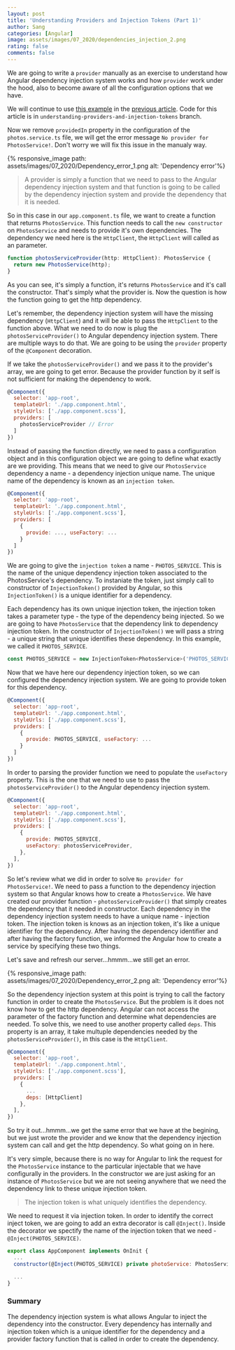 ```yaml
---
layout: post
title: 'Understanding Providers and Injection Tokens (Part 1)'
author: Sang
categories: [Angular]
image: assets/images/07_2020/dependencies_injection_2.png
rating: false
comments: false
---
```


We are going to write a `provider` manually as an exercise to understand how Angular dependency injection system works and how `provider` work under the hood, also to become aware of all the configuration options that we have.

We will continue to use [this example](https://github.com/ngocsangyem/angular-dependencies-injection-demo) in the [previous article](/Angular-Dependency-Injection/). Code for this article is in `understanding-providers-and-injection-tokens` branch.

Now we remove `providedIn` property in the configuration of the `photos.service.ts` file, we will get the error message `No provider for PhotosService!`. Don't worry we will fix this issue in the manualy way.

{% responsive_image path: assets/images/07_2020/Dependency_error_1.png alt: 'Dependency error'%}

> A provider is simply a function that we need to pass to the Angular dependency injection system and that function is going to be called by the dependency injection system and provide the dependency that it is needed.

So in this case in our `app.component.ts` file, we want to create a function that returns `PhotosService`. This function needs to call the `new constructor` on `PhotosService` and needs to provide it's own dependencies. The dependency we need here is the `HttpClient`, the `HttpClient` will called as an parameter.

```javascript
function photosServiceProvider(http: HttpClient): PhotosService {
  return new PhotosService(http);
}
```

As you can see, it's simply a function, it's returns `PhotosService` and it's call the constructor. That's simply what the provider is. Now the question is how the function going to get the http dependency.

Let's remember, the dependency injection system will have the missing dependency (`HttpClient`) and it will be able to pass the `HttpClient` to the function above. What we need to do now is plug the `photosServiceProvider()` to Angular dependency injection system. There are multiple ways to do that. We are going to be using the `provider` property of the `@Component` decoration.

If we take the `photosServiceProvider()` and we pass it to the provider's array, we are going to get error. Because the provider function by it self is not sufficient for making the dependency to work.

```javascript
@Component({
  selector: 'app-root',
  templateUrl: './app.component.html',
  styleUrls: ['./app.component.scss'],
  providers: [
    photosServiceProvider // Error
  ]
})
```

Instead of passing the function directly, we need to pass a configuration object and in this configuration object we are going to define what exactly are we providing. This means that we need to give our `PhotosService` dependency a name - a dependency injection unique name. The unique name of the dependency is known as an `injection token`.

```javascript
@Component({
  selector: 'app-root',
  templateUrl: './app.component.html',
  styleUrls: ['./app.component.scss'],
  providers: [
    {
      provide: ..., useFactory: ...
    }
  ]
})
```

We are going to give the `injection token` a name - `PHOTOS_SERVICE`. This is the name of the unique dependency injection token associated to the PhotosService's dependency. To instaniate the token, just simply call to constructor of `InjectionToken()` provided by Angular, so this `InjectionToken()` is a unique identifier for a dependency.

Each dependency has its own unique injection token, the injection token takes a parameter type - the type of the dependency being injected. So we are going to have `PhotosService` that the dependency link to dependency injection token. In the constructor of `InjectionToken()` we will pass a string - a unique string that unique identifies these dependency. In this example, we called it `PHOTOS_SERVICE`.

```javascript
const PHOTOS_SERVICE = new InjectionToken<PhotosService>('PHOTOS_SERVICE');
```

Now that we have here our dependency injection token, so we can configured the dependency injection system. We are going to provide token for this dependency.

```javascript
@Component({
  selector: 'app-root',
  templateUrl: './app.component.html',
  styleUrls: ['./app.component.scss'],
  providers: [
    {
      provide: PHOTOS_SERVICE, useFactory: ...
    }
  ]
})
```
In order to parsing the provider function we need to populate the `useFactory` property. This is the one that we need to use to pass the `photosServiceProvider()` to the Angular dependency injection system.

```javascript
@Component({
  selector: 'app-root',
  templateUrl: './app.component.html',
  styleUrls: ['./app.component.scss'],
  providers: [
    {
      provide: PHOTOS_SERVICE,
      useFactory: photosServiceProvider,
    },
  ],
})
```

So let's review what we did in order to solve `No provider for PhotosService!`. We need to pass a function to the dependency injection system so that Angular knows how to create a `PhotosService`. We have created our provider function - `photosServiceProvider()` that simply creates the dependency that it needed in constructor. Each dependency in the dependency injection system needs to have a unique name - injection token. The injection token is knows as an injection token, it's like a unique identifier for the dependency. After having the dependency identifier and after having the factory function, we informed the Angular how to create a service by specifying these two things.

Let's save and refresh our server...hmmm...we still get an error.

{% responsive_image path: assets/images/07_2020/Dependency_error_2.png alt: 'Dependency error'%}

So the dependency injection system at this point is trying to call the factory function in order to create the `PhotosService`. But the problem is it does not know how to get the http dependency. Angular can not access the parameter of the factory function and determine what dependencies are needed. To solve this, we need to use another property called `deps`. This property is an array, it take multuple dependencies needed by the `photosServiceProvider()`, in this case is the `HttpClient`.

```javascript
@Component({
  selector: 'app-root',
  templateUrl: './app.component.html',
  styleUrls: ['./app.component.scss'],
  providers: [
    {
      ...
      deps: [HttpClient]
    },
  ],
})
```

So try it out...hmmm...we get the same error that we have at the begining, but we just wrote the provider and we know that the dependency injection system can call and get the http dependency. So what going on in here.

It's very simple, because there is no way for Angular to link the request for the `PhotosService` instance to the particular injectable that we have configurally in the providers. In the constructor we are just asking for an instance of `PhotosService` but we are not seeing anywhere that we need the dependency link to these unique injection token.

> The injection token is what uniquely identifies the dependency.

We need to request it via injection token. In order to identify the correct inject token, we are going to add an extra decorator is call `@Inject()`. Inside the decorator we spectify the name of the injection token that we need -  `@Inject(PHOTOS_SERVICE)`.

```javascript
export class AppComponent implements OnInit {
  ...
  constructor(@Inject(PHOTOS_SERVICE) private photoService: PhotosService) {}

  ...
}
```

### Summary

The dependency injection system is what allows Angular to inject the dependency into the constructor. Every dependency has internally and injection token which is a unique identifier for the dependency and a provider factory function that is called in order to create the dependency.